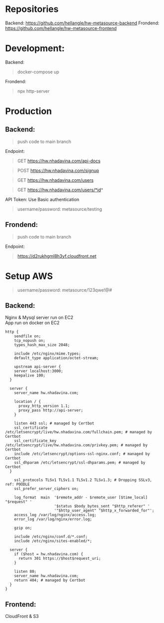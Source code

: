 # Repositories

Backend: https://github.com/hellangle/hw-metasource-backend
Frondend: https://github.com/hellangle/hw-metasource-frontend

# Development:

Backend:
> docker-compose up

Frondend:
> npx http-server

# Production

## Backend:
> push code to main branch

Endpoint: 
> GET https://hw.nhadavina.com/api-docs

> POST https://hw.nhadavina.com/signup

> GET https://hw.nhadavina.com/users

> GET https://hw.nhadavina.com/users/*id*

API Token:
Use Basic authentication
> username/password: metasource/testing


## Frondend:
> push code to main branch

Endpoint:
> https://d2rukhgml8h3yf.cloudfront.net

# Setup AWS
> username/password: metasource/123qwe!@#

## Backend:
Nginx & Mysql server run on EC2 <br/>
App run on docker on EC2
```
http {
	sendfile on;
	tcp_nopush on;
	types_hash_max_size 2048;

	include /etc/nginx/mime.types;
	default_type application/octet-stream;

	upstream api-server {
    server localhost:3000;
    keepalive 100;
  }

  server {
    server_name hw.nhadavina.com;

    location / {
      proxy_http_version 1.1;
      proxy_pass http://api-server;
    }

    listen 443 ssl; # managed by Certbot
    ssl_certificate /etc/letsencrypt/live/hw.nhadavina.com/fullchain.pem; # managed by Certbot
    ssl_certificate_key /etc/letsencrypt/live/hw.nhadavina.com/privkey.pem; # managed by Certbot
    include /etc/letsencrypt/options-ssl-nginx.conf; # managed by Certbot
    ssl_dhparam /etc/letsencrypt/ssl-dhparams.pem; # managed by Certbot
  }
	
	ssl_protocols TLSv1 TLSv1.1 TLSv1.2 TLSv1.3; # Dropping SSLv3, ref: POODLE
	ssl_prefer_server_ciphers on;
	
	log_format  main  '$remote_addr - $remote_user [$time_local] "$request" '
                      '$status $body_bytes_sent "$http_referer" '
                      '"$http_user_agent" "$http_x_forwarded_for"';
	access_log /var/log/nginx/access.log;
	error_log /var/log/nginx/error.log;

	gzip on;

	include /etc/nginx/conf.d/*.conf;
	include /etc/nginx/sites-enabled/*;

  server {
    if ($host = hw.nhadavina.com) {
      return 301 https://$host$request_uri;
    }

    listen 80;
    server_name hw.nhadavina.com;
    return 404; # managed by Certbot
  }
}
```
## Frontend:
CloudFront & S3
